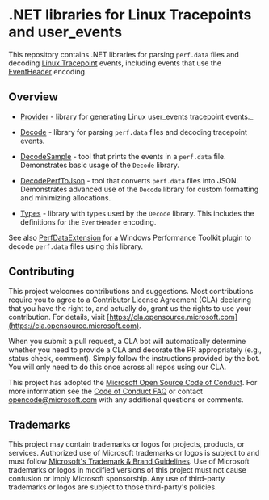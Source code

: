 # .NET libraries for Linux Tracepoints and user_events

This repository contains .NET libraries for parsing `perf.data` files and decoding
[Linux Tracepoint](https://www.kernel.org/doc/html/latest/trace/tracepoints.html)
events, including events that use the [EventHeader](Types/README.md#eventheader) encoding.

## Overview

- [Provider](Provider) - library for generating Linux user_events tracepoint events._

- [Decode](Decode) - library for parsing `perf.data` files and decoding tracepoint
  events.

- [DecodeSample](DecodeSample) - tool that prints the events in a `perf.data`
  file.  Demonstrates basic usage of the `Decode` library.

- [DecodePerfToJson](DecodePerfToJson) - tool that converts `perf.data` files
  into JSON. Demonstrates advanced use of the `Decode` library for custom
  formatting and minimizing allocations.

- [Types](Types) - library with types used by the `Decode` library. This includes the
  definitions for the `EventHeader` encoding.

See also [PerfDataExtension](https://github.com/microsoft/Microsoft-Performance-Tools-Linux-Android/tree/develop/PerfDataExtension)
for a Windows Performance Toolkit plugin to decode `perf.data` files using this library.

## Contributing

This project welcomes contributions and suggestions.  Most contributions require you to agree to a
Contributor License Agreement (CLA) declaring that you have the right to, and actually do, grant us
the rights to use your contribution. For details, visit [https://cla.opensource.microsoft.com](https://cla.opensource.microsoft.com).

When you submit a pull request, a CLA bot will automatically determine whether you need to provide
a CLA and decorate the PR appropriately (e.g., status check, comment). Simply follow the instructions
provided by the bot. You will only need to do this once across all repos using our CLA.

This project has adopted the [Microsoft Open Source Code of Conduct](https://opensource.microsoft.com/codeofconduct/).
For more information see the [Code of Conduct FAQ](https://opensource.microsoft.com/codeofconduct/faq/) or
contact [opencode@microsoft.com](mailto:opencode@microsoft.com) with any additional questions or comments.

## Trademarks

This project may contain trademarks or logos for projects, products, or services. Authorized use of Microsoft
trademarks or logos is subject to and must follow
[Microsoft's Trademark & Brand Guidelines](https://www.microsoft.com/legal/intellectualproperty/trademarks/usage/general).
Use of Microsoft trademarks or logos in modified versions of this project must not cause confusion or imply Microsoft sponsorship.
Any use of third-party trademarks or logos are subject to those third-party's policies.
